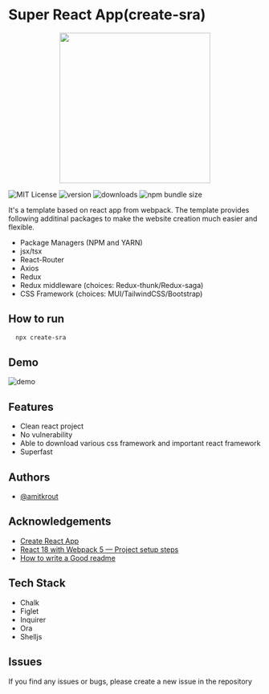 # Super React App(create-sra)
<p align="center">
  <img width="300" height="300" src="https://github.com/amitkroutthedev/super-react-app/blob/main/assets/logoonbg.png">
</p>


<p align="center">
  
![MIT License](https://img.shields.io/badge/License-MIT-green.svg) ![version](https://img.shields.io/npm/v/create-sra.svg?logo=npm) ![downloads](https://img.shields.io/npm/dt/create-sra?logo=npm) ![npm bundle size](https://img.shields.io/bundlephobia/min/create-sra?logo=npm)

</p>


</div>

It's a template based on react app from webpack. The template provides following additinal packages to make the website creation much easier and flexible.
* Package Managers (NPM and YARN)
* jsx/tsx
* React-Router
* Axios
* Redux
* Redux middleware (choices: Redux-thunk/Redux-saga)
* CSS Framework (choices: MUI/TailwindCSS/Bootstrap)

## How to run

```bash
  npx create-sra
```



## Demo

![demo](https://raw.githubusercontent.com/amitkroutthedev/super-react-app/main/assets/SRA.gif)


## Features

- Clean react project
- No vulnerability
- Able to download various css framework and important react framework
- Superfast


## Authors

- [@amitkrout](https://github.com/amitkroutthedev)


## Acknowledgements

 - [Create React App](https://github.com/facebook/create-react-app)
 - [React 18 with Webpack 5 — Project setup steps](https://medium.com/@tharinduit16/react-18-with-webpack-5-project-setup-steps-a93b4e1aaa3b)
 - [How to write a Good readme](https://bulldogjob.com/news/449-how-to-write-a-good-readme-for-your-github-project)


## Tech Stack

- Chalk
- Figlet
- Inquirer
- Ora
- Shelljs

## Issues

If you find any issues or bugs, please create a new issue in the repository

